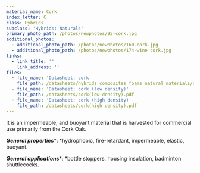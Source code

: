 ```yaml
---
material_name: Cork
index_letter: C
class: Hybrids
subclass: 'Hybrids: Naturals'
primary_photo_path: /photos/newphotos/95-cork.jpg
additional_photos:
  - additional_photo_path: /photos/newphotos/160-cork.jpg
  - additional_photo_path: /photos/newphotos/174-wine cork.jpg
links:
  - link_title: ''
    link_address: ''
files:
  - file_name: 'Datasheet: cork'
    file_path: /datasheets/hybrids composites foams natural materials/natural materials/cork.pdf
  - file_name: 'Datasheet: cork (low density)'
    file_path: /datasheets/cork(low density).pdf
  - file_name: 'Datasheet: cork (high density)'
    file_path: /datasheets/cork(high density).pdf
---
```


It is an impermeable, and buoyant material that is harvested for commercial use primarily from the Cork Oak.

***General properties****:&nbsp;*hydrophobic, fire-retardant, impermeable, elastic, buoyant.

***General applications****:&nbsp;*bottle stoppers, housing insulation, badminton shuttlecocks.